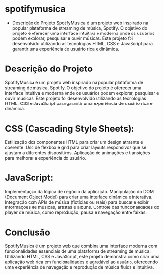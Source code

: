 # spotifymusica
- Descrição do Projeto
SpotifyMusica é um projeto web inspirado na popular plataforma de streaming de música, Spotify. O objetivo do projeto é oferecer uma interface intuitiva e moderna onde os usuários podem explorar, pesquisar e ouvir músicas. Este projeto foi desenvolvido utilizando as tecnologias HTML, CSS e JavaScript para garantir uma experiência de usuário rica e dinâmica.

# Descrição do Projeto
SpotifyMusica é um projeto web inspirado na popular plataforma de streaming de música, Spotify. O objetivo do projeto é oferecer uma interface intuitiva e moderna onde os usuários podem explorar, pesquisar e ouvir músicas. Este projeto foi desenvolvido utilizando as tecnologias HTML, CSS e JavaScript para garantir uma experiência de usuário rica e dinâmica.

 # CSS (Cascading Style Sheets):
 Estilização dos componentes HTML para criar um design atraente e coerente.
Uso de flexbox e grid para criar layouts responsivos que se ajustam a diferentes dispositivos.
Aplicação de animações e transições para melhorar a experiência do usuário.

# JavaScript:
Implementação da lógica de negócio da aplicação.
Manipulação do DOM (Document Object Model) para criar uma interface dinâmica e interativa.
Integração com APIs de música (fictícias ou reais) para buscar e exibir informações de músicas, artistas e álbuns.
Controle das funcionalidades do player de música, como reprodução, pausa e navegação entre faixas.



# Conclusão
SpotifyMusica é um projeto web que combina uma interface moderna com funcionalidades essenciais de uma plataforma de streaming de música. Utilizando HTML, CSS e JavaScript, este projeto demonstra como criar uma aplicação web rica em funcionalidades e agradável ao usuário, oferecendo uma experiência de navegação e reprodução de música fluida e intuitiva.
